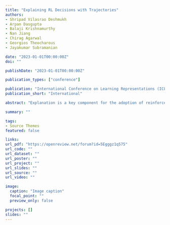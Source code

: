 ```yaml
---
title: "Explaining RL Decisions with Trajectories"
authors:
- Shripad Vilasrao Deshmukh
- Arpan Dasgupta
- Balaji Krishnamurthy
- Nan Jiang
- Chirag Agarwal
- Georgios Theocharous
- Jayakumar Subramanian

date: "2023-01-01T00:00:00Z"
doi: ""

publishDate: "2023-01-01T00:00:00Z"

publication_types: ["conference"]

publication: "International Conference on Learning Representations (ICLR"
publication_short: "International"

abstract: "Explanation is a key component for the adoption of reinforcement learning (RL) in many real-world decision-making problems. In the literature,  the explanation is often provided by saliency attribution to the features of the RL agent's state. In this work, we propose a complementary approach to these explanations, particularly for offline RL, where we attribute the policy decisions of a trained RL agent to the trajectories encountered by it during training. To do so, we encode trajectories in offline training data individually as well as collectively (encoding a set of trajectories). We then attribute policy decisions to a set of trajectories in this encoded space by estimating the sensitivity of the decision with respect to that set.  Further, we demonstrate the effectiveness of the proposed approach in terms of quality of attributions as well as practical scalability in diverse environments that involve both discrete and continuous state and action spaces such as grid-worlds, video games (Atari) and continuous control (MuJoCo). We also conduct a human study on a simple navigation task to observe how their understanding of the task compares with data attributed for a trained RL policy."

summary: ""

tags:
- Source Themes
featured: false

links:
url_pdf: "https://openreview.net/forum?id=5Egggz1q575"
url_code: ""
url_dataset: ""
url_poster: ""
url_project: ""
url_slides: ""
url_source: ""
url_video: ""

image:
  caption: "Image caption"
  focal_point: ""
  preview_only: false

projects: []
slides: ""
---
```

